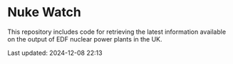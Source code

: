 # Nuke Watch

This repository includes code for retrieving the latest information available on the output of EDF nuclear power plants in the UK.

Last updated: 2024-12-08 22:13